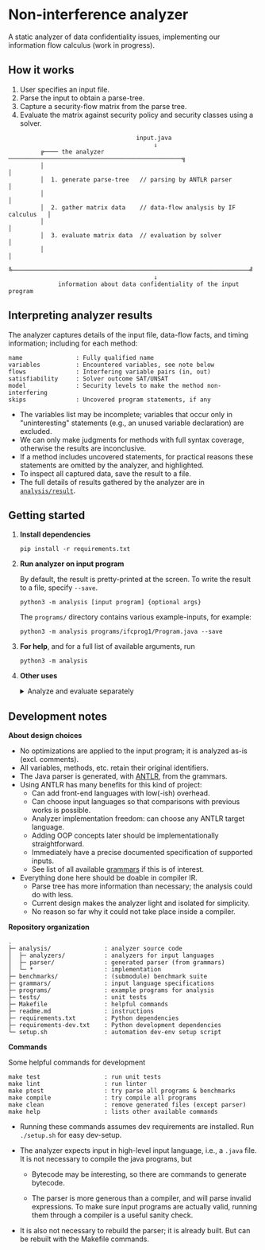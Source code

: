 # Non-interference analyzer 

A static analyzer of data confidentiality issues, implementing our information flow calculus (work in progress).

## How it works

1. User specifies an input file.
2. Parse the input to obtain a parse-tree.
3. Capture a security-flow matrix from the parse tree.
4. Evaluate the matrix against security policy and security classes using a solver.

```
                                    input.java
                                         ↓
         ╔──── the analyzer ─────────────────────────────────────────────────╗
         │                                                                   │ 
         │  1. generate parse-tree   // parsing by ANTLR parser              │
         │                                                                   │
         │  2. gather matrix data    // data-flow analysis by IF calculus   │
         │                                                                   │
         │  3. evaluate matrix data  // evaluation by solver                 │
         │                                                                   │
         ╚───────────────────────────────────────────────────────────────────╝
                                         ↓
              information about data confidentiality of the input program                              
```

## Interpreting analyzer results

The analyzer captures details of the input file, data-flow facts, and timing information;
including for each method:

```
name               : Fully qualified name
variables          : Encountered variables, see note below               
flows              : Interfering variable pairs (in, out)    
satisfiability     : Solver outcome SAT/UNSAT                 
model              : Security levels to make the method non-interfering
skips              : Uncovered program statements, if any 
```

* The variables list may be incomplete; variables that occur only in "uninteresting" statements (e.g., an unused variable declaration) are excluded.
* We can only make judgments for methods with full syntax coverage, otherwise the results are inconclusive.
* If a method includes uncovered statements, for practical reasons these statements are omitted by the analyzer, and highlighted.
* To inspect all captured data, save the result to a file. 
* The full details of results gathered by the analyzer are in [`analysis/result`](analysis/result.py). 


## Getting started


1. **Install dependencies**

   ```
   pip install -r requirements.txt
   ```

2. **Run analyzer on input program**

   By default, the result is pretty-printed at the screen.
   To write the result to a file, specify `--save`.

   ```
   python3 -m analysis [input program] {optional args}
   ```

   The `programs/` directory contains various example-inputs, for example:

   ```
   python3 -m analysis programs/ifcprog1/Program.java --save
   ```
   
   

3. **For help**, and for a full list of available arguments, run

   ```
   python3 -m analysis
   ```

4. **Other uses**

   <details><summary>Analyze and evaluate separately</summary>
  
    Use this strategy to evaluate the same program against different security policies, without repeating the prior steps.
    
    First, parse and analyze a program, and save the (intermediate) result to a file. 
    
    ```
    python3 -m analysis programs/ifcprog1/Program.java --run A --out result.json
    ```
    
    Then, give the prior result as input to the analyzer:
    
    ```
    python3 -m analysis result.json 
    ```
    
    </details>

## Development notes

**About design choices**

* No optimizations are applied to the input program; it is analyzed as-is (excl. comments).
* All variables, methods, etc. retain their original identifiers.
* The Java parser is generated, with [ANTLR](https://www.antlr.org/), from the grammars.
* Using ANTLR has many benefits for this kind of project:
  * Can add front-end languages with low(-ish) overhead. 
  * Can choose input languages so that comparisons with previous works is possible.
  * Analyzer implementation freedom: can choose any ANTLR target language.
  * Adding OOP concepts later should be implementationally straightforward.
  * Immediately have a precise documented specification of supported inputs.
  * See list of all available [grammars](https://github.com/antlr/grammars-v4) if this is of interest.
* Everything done here should be doable in compiler IR.
  * Parse tree has more information than necessary; the analysis could do with less.
  * Current design makes the analyzer light and isolated for simplicity.
  * No reason so far why it could not take place inside a compiler.


**Repository organization**

```
.
├─ analysis/               : analyzer source code
│  ├─ analyzers/           : analyzers for input languages
│  ├─ parser/              : generated parser (from grammars)
│  └─ *                    : implementation
├─ benchmarks/             : (submodule) benchmark suite
├─ grammars/               : input language specifications
├─ programs/               : example programs for analysis
├─ tests/                  : unit tests
├─ Makefile                : helpful commands
├─ readme.md               : instructions
├─ requirements.txt        : Python dependencies 
├─ requirements-dev.txt    : Python development dependencies
└─ setup.sh                : automation dev-env setup script

```````

**Commands**

Some helpful commands for development

```
make test                  : run unit tests
make lint                  : run linter
make ptest                 : try parse all programs & benchmarks
make compile               : try compile all programs
make clean                 : remove generated files (except parser)
make help                  : lists other available commands
```

* Running these commands assumes dev requirements are installed.
  Run `./setup.sh` for easy dev-setup.

* The analyzer expects input in high-level input language, i.e., a `.java` file.
  It is not necessary to compile the java programs, but

  * Bytecode may be interesting, so there are commands to generate bytecode.
  
  * The parser is more generous than a compiler, and will parse invalid 
    expressions. To make sure input programs are actually valid, 
    running them through a compiler is a useful sanity check.

* It is also not necessary to rebuild the parser; it is already built. 
  But can be rebuilt with the Makefile commands.

